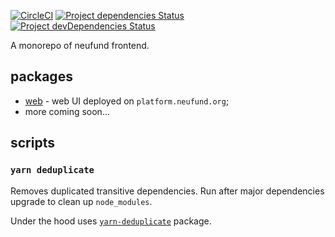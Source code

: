 [![CircleCI](https://circleci.com/gh/Neufund/platform-frontend.svg?style=svg)](https://circleci.com/gh/Neufund/platform-frontend)
[![Project dependencies Status](https://david-dm.org/Neufund/platform-frontend/status.svg)](https://david-dm.org/Neufund/platform-frontend)
[![Project devDependencies Status](https://david-dm.org/Neufund/platform-frontend/dev-status.svg)](https://david-dm.org/Neufund/platform-frontend?type=dev)

A monorepo of neufund frontend.

## packages

 - [web](https://github.com/Neufund/platform-frontend/packages/web) - web UI deployed on `platform.neufund.org`;
 - more coming soon...

## scripts

### `yarn deduplicate` 

Removes duplicated transitive dependencies. Run after major dependencies upgrade to clean up `node_modules`.

Under the hood uses [`yarn-deduplicate`](https://github.com/atlassian/yarn-deduplicate)
package.
